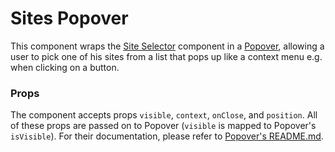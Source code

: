 Sites Popover
=============

This component wraps the [Site Selector](../site-selector) component in a [Popover](../popover), allowing a user to pick one of his sites from a list that pops up like a context menu e.g. when clicking on a button.

### Props

The component accepts props `visible`, `context`, `onClose`, and `position`. All of these props are passed on to Popover (`visible` is mapped to Popover's `isVisible`). For their documentation, please refer to [Popover's README.md](../popover/README.md).
